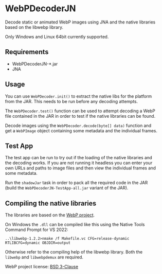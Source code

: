# WebPDecoderJN

Decode static or animated WebP images using JNA and the native libraries based
on the libwebp library.

Only Windows and Linux 64bit currently supported.

## Requirements

* WebPDecoderJN-*.jar
* JNA

## Usage

You can use `WebPDecoder.init()` to extract the native libs for the platform
from the JAR. This needs to be run before any decoding attempts.

The `WebPDecoder.test()` function can be used to attempt decoding a WebP file
contained in the JAR in order to test if the native libraries can be found.

Decode images using the `WebPDecoder.decode(byte[] data)` function and get a
`WebPImage` object containing some metadata and the individual frames.

## Test App

The test app can be run to try out if the loading of the native libraries and
the decoding works. If you are not running it headless you can enter your own
URLs and paths to image files and then view the individual frames and some
metadata.

Run the `shadowJar` task in order to pack all the required code in the JAR
(build the `WebPDecoderJN-TestApp-all.jar` variant of the JAR).

## Compiling the native libraries

The libraries are based on the [WebP project](https://developers.google.com/speed/webp/docs/compiling).

On Windows the `.dll` can be compiled like this using the Native Tools Command
Prompt for VS 2022:

    ..\libwebp-1.2.2>nmake /f Makefile.vc CFG=release-dynamic RTLIBCFG=dynamic OBJDIR=output
    
Otherwise refer to the compiling help of the libwebp library. Both the `libwebp`
and `libwebpdemux` are required.

WebP project license: [BSD 3-Clause](https://github.com/webmproject/libwebp/blob/main/COPYING)
